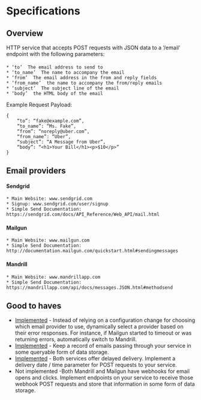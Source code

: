 Specifications
======================

## Overview
HTTP service that accepts POST requests with JSON data to a ‘/email’ endpoint with the following parameters:
####
	* ‘to’ ­ The email address to send to
	* ‘to_name’ ­ The name to accompany the email
	* ‘from’ ­ The email address in the from and reply fields
	* ‘from_name’ ­ the name to accompany the from/reply emails
	* ‘subject’ ­ The subject line of the email
	* ‘body’ ­ the HTML body of the email

Example Request Payload:
```
{
	“to”: “fake@example.com”,
	“to_name”: “Ms. Fake”,
	“from”: “noreply@uber.com”,
	“from_name”: “Uber”,
	“subject”: “A Message from Uber”,
	“body”: “<h1>Your Bill</h1><p>$10</p>”
}
```
## Email providers
#### Sendgrid
	* Main Website: www.sendgrid.com
	* Signup: www.sendgrid.com/user/signup
	* Simple Send Documentation: https://sendgrid.com/docs/API_Reference/Web_API/mail.html
#### Mailgun
	* Main Website: www.mailgun.com
	* Simple Send Documentation: http://documentation.mailgun.com/quickstart.html#sending­messages
#### Mandrill
	* Main Website: www.mandrillapp.com
	* Simple Send Documentation: https://mandrillapp.com/api/docs/messages.JSON.html#method­send

## Good to haves
* [Implemented](https://github.com/Junyong-Suh/MultipleEmailProviders/blob/master/config/emailProviders.json) - Instead of relying on a configuration change for choosing which email provider to use, dynamically select a provider based on their error responses. For instance, if Mailgun started to timeout or was returning errors, automatically switch to Mandrill.
* [Implemented](https://github.com/Junyong-Suh/MultipleEmailProviders/blob/master/emailRequestHandler.py#L27) - Keep a record of emails passing through your service in some queryable form of data storage.
* [Implemented](https://github.com/Junyong-Suh/MultipleEmailProviders#delayed-delivery-for-mandrill-and-mailgun) -  Both services offer delayed delivery. Implement a delivery date / time parameter for POST requests to your service.
* Not implemented -Both Mandrill and Mailgun have webhooks for email opens and clicks. Implement endpoints on your service to receive those webhook POST requests and store that information in some form of data storage.
